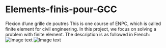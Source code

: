 # Elements-finis-pour-GCC
Flexion d’une grille de poutres
This is one course of ENPC, which is called finite element for civil engineering. In this project, we focus on solving a problem with finite element. The description is as followed in French:
![Image text](https://raw.githubusercontent.com/chaopan1995/Elements-finis-pour-GCC/master/img/enonce1.jpg)
![Image text](https://raw.githubusercontent.com/chaopan1995/Elements-finis-pour-GCC/master/img/enonce2.jpg)
